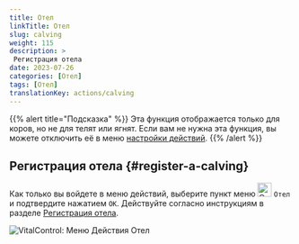 ```yaml
---
title: Отел
linkTitle: Отел
slug: calving
weight: 115
description: >
 Регистрация отела
date: 2023-07-26
categories: [Отел]
tags: [Отел]
translationKey: actions/calving
---
```

{{% alert title="Подсказка" %}}
Эта функция отображается только для коров, но не для телят или ягнят.
Если вам не нужна эта функция, вы можете отключить её в меню [настройки действий](../setting/).
{{% /alert %}}

## Регистрация отела {#register-a-calving}

Как только вы войдете в меню действий, выберите пункт меню <img src="/icons/actions/calving.svg" width="25" align="bottom" alt="Отел"  alt="Отел"/> `Отел` и подтвердите нажатием `OK`. Действуйте согласно инструкциям в разделе [Регистрация отела](/ru/docs/new/calving/).

   ![VitalControl: Меню Действия Отел](../images/calving.png "Отел")
